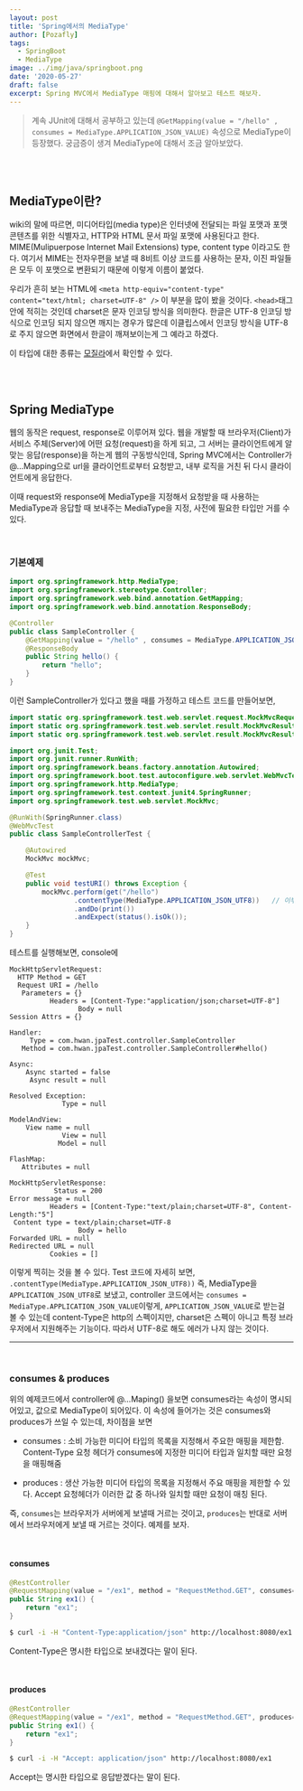 ```yaml
---
layout: post
title: 'Spring에서의 MediaType'
author: [Pozafly]
tags:
  - SpringBoot
  - MediaType
image: ../img/java/springboot.png
date: '2020-05-27'
draft: false
excerpt: Spring MVC에서 MediaType 매핑에 대해서 알아보고 테스트 해보자.
---
```


> 계속 JUnit에 대해서 공부하고 있는데 `@GetMapping(value = "/hello" , consumes = MediaType.APPLICATION_JSON_VALUE)` 속성으로 MediaType이 등장했다. 궁금증이 생겨 MediaType에 대해서 조금 알아보았다.

<br/><br/>

## MediaType이란?

wiki의 말에 따르면, 미디어타입(media type)은 인터넷에 전달되는 파일 포맷과 포맷 콘텐츠를 위한 식별자고, HTTP와 HTML 문서 파일 포맷에 사용된다고 한다. MIME(Mulipuerpose Internet Mail Extensions) type, content type 이라고도 한다. 여기서 MIME는 전자우편을 보낼 때 8비트 이상 코드를 사용하는 문자, 이진 파일들은 모두 이 포맷으로 변환되기 때문에 이렇게 이름이 붙었다.

우리가 흔히 보는 HTML에 `<meta http-equiv="content-type" content="text/html; charset=UTF-8" />` 이 부분을 많이 봤을 것이다. `<head>`태그 안에 적히는 것인데 charset은 문자 인코딩 방식을 의미한다. 한글은 UTF-8 인코딩 방식으로 인코딩 되지 않으면 깨지는 경우가 많은데 이클립스에서 인코딩 방식을 UTF-8로 주지 않으면 화면에서 한글이 깨져보이는게 그 예라고 하겠다.

이 타입에 대한 종류는 [모질라](https://developer.mozilla.org/ko/docs/Web/HTTP/Basics_of_HTTP/MIME_types)에서 확인할 수 있다.

<br/><br/>

## Spring MediaType

웹의 동작은 request, response로 이루어져 있다. 웹을 개발할 때 브라우저(Client)가 서비스 주체(Server)에 어떤 요청(request)을 하게 되고, 그 서버는 클라이언트에게 알맞는 응답(response)을 하는게 웹의 구동방식인데, Spring MVC에서는 Controller가 @...Mapping으로 url을 클라이언트로부터 요청받고, 내부 로직을 거친 뒤 다시 클라이언트에게 응답한다.

이때 request와 response에 MediaType을 지정해서 요청받을 때 사용하는 MediaType과 응답할 때 보내주는 MediaType을 지정, 사전에 필요한 타입만 거를 수 있다.

<br/>

### 기본예제

```java
import org.springframework.http.MediaType;
import org.springframework.stereotype.Controller;
import org.springframework.web.bind.annotation.GetMapping;
import org.springframework.web.bind.annotation.ResponseBody;

@Controller
public class SampleController {
	@GetMapping(value = "/hello" , consumes = MediaType.APPLICATION_JSON_VALUE)   // consumes
	@ResponseBody
	public String hello() {
		return "hello";
	}
}
```

이런 SampleController가 있다고 했을 때를 가정하고 테스트 코드를 만들어보면,

```java
import static org.springframework.test.web.servlet.request.MockMvcRequestBuilders.get;
import static org.springframework.test.web.servlet.result.MockMvcResultHandlers.print;
import static org.springframework.test.web.servlet.result.MockMvcResultMatchers.status;

import org.junit.Test;
import org.junit.runner.RunWith;
import org.springframework.beans.factory.annotation.Autowired;
import org.springframework.boot.test.autoconfigure.web.servlet.WebMvcTest;
import org.springframework.http.MediaType;
import org.springframework.test.context.junit4.SpringRunner;
import org.springframework.test.web.servlet.MockMvc;

@RunWith(SpringRunner.class)
@WebMvcTest
public class SampleControllerTest {

	@Autowired
	MockMvc mockMvc;

	@Test
	public void testURI() throws Exception {
		mockMvc.perform(get("/hello")
				.contentType(MediaType.APPLICATION_JSON_UTF8))   // 이부분
				.andDo(print())
				.andExpect(status().isOk());
	}
}
```

테스트를 실행해보면, console에

```
MockHttpServletRequest:
  HTTP Method = GET
  Request URI = /hello
   Parameters = {}
		  Headers = [Content-Type:"application/json;charset=UTF-8"]
				 Body = null
Session Attrs = {}

Handler:
	 Type = com.hwan.jpaTest.controller.SampleController
   Method = com.hwan.jpaTest.controller.SampleController#hello()

Async:
	Async started = false
	 Async result = null

Resolved Exception:
			 Type = null

ModelAndView:
	View name = null
			 View = null
			Model = null

FlashMap:
   Attributes = null

MockHttpServletResponse:
		   Status = 200
Error message = null
		  Headers = [Content-Type:"text/plain;charset=UTF-8", Content-Length:"5"]
 Content type = text/plain;charset=UTF-8
				 Body = hello
Forwarded URL = null
Redirected URL = null
		  Cookies = []
```

이렇게 찍히는 것을 볼 수 있다. Test 코드에 자세히 보면, `.contentType(MediaType.APPLICATION_JSON_UTF8))` 즉, MediaType을 `APPLICATION_JSON_UTF8`로 보냈고, controller 코드에서는 `consumes = MediaType.APPLICATION_JSON_VALUE`이렇게, `APPLICATION_JSON_VALUE`로 받는걸 볼 수 있는데 content-Type은 http의 스펙이지만, charset은 스펙이 아니고 특정 브라우저에서 지원해주는 기능이다. 따라서 UTF-8로 해도 에러가 나지 않는 것이다.

---

<br/>

### consumes & produces

위의 예제코드에서 controller에 @...Maping() 을보면 consumes라는 속성이 명시되어있고, 값으로 MediaType이 되어있다. 이 속성에 들어가는 것은 consumes와 produces가 쓰일 수 있는데, 차이점을 보면

- consumes : 소비 가능한 미디어 타입의 목록을 지정해서 주요한 매핑을 제한함. Content-Type 요청 헤더가 consumes에 지정한 미디어 타입과 일치할 때만 요청을 매핑해줌

- produces : 생산 가능한 미디어 타입의 목록을 지정해서 주요 매핑을 제한할 수 있다. Accept 요청헤더가 이러한 값 중 하나와 일치할 때만 요청이 매칭 된다.

즉, `consumes`는 브라우저가 서버에게 보낼때 거르는 것이고, `produces`는 반대로 서버에서 브라우저에게 보낼 때 거르는 것이다. 예제를 보자.

<br/>

#### consumes

```java
@RestController
@RequestMapping(value = "/ex1", method = "RequestMethod.GET", consumes="application/json")
public String ex1() {
	return "ex1";
}
```

```bash
$ curl -i -H "Content-Type:application/json" http://localhost:8080/ex1
```

Content-Type은 명시한 타입으로 보내겠다는 말이 된다.

<br/>

#### produces

```java
@RestController
@RequestMapping(value = "/ex1", method = "RequestMethod.GET", produces="application/json")
public String ex1() {
	return "ex1";
}
```

```bash
$ curl -i -H "Accept: application/json" http://localhost:8080/ex1
```

Accept는 명시한 타입으로 응답받겠다는 말이 된다.
